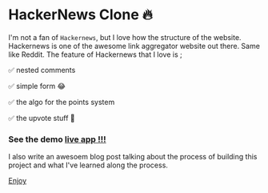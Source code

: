 # HackerNews Clone 🔥

I'm not a fan of `Hackernews`, but I love how the structure of the website. Hackernews is one of the awesome link aggregator website out there. Same like Reddit. The feature of Hackernews that I love is ;

✅  nested comments

✅  simple form 😂

✅  the algo for the points system

✅  the upvote stuff 🤘

### See the demo [live app !!!](https://dscnews.herokuapp.com/)

I also write an awesoem blog post talking about the process of building this project and what I've learned along the process.

[Enjoy](https://asyraf.bearblog.dev/hackernews-clone/)
